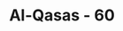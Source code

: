 ---
title: "Al-Qasas - 60"
no: 60
arabic_no: ٦٠
ayah: وَمَآ اُوْتِيْتُمْ مِّنْ شَيْءٍ فَمَتَاعُ الْحَيٰوةِ الدُّنْيَا وَزِيْنَتُهَا ۚوَمَا عِنْدَ اللّٰهِ خَيْرٌ وَّاَبْقٰىۗ اَفَلَا تَعْقِلُوْنَ ࣖ
translation: "Dan apa saja (kekayaan, jabatan, keturunan) yang diberikan kepada kamu, maka itu adalah kesenangan hidup duniawi dan perhiasannya; sedang apa yang di sisi Allah adalah lebih baik dan lebih kekal. Tidakkah kamu mengerti?"
tafsir: "Ayat ini menerangkan bahwa apa yang diberikan Allah bagi manusia baik berupa harta benda maupun keturunan hanya merupakan kesenangan duniawi. Kehidupan dunia dengan segala perhiasannya belum tentu menjamin keselamatan dan kebahagiaan mereka. Sebaliknya, pahala yang ada di sisi Allah yang diberikan kepada hamba-hamba-Nya yang taat adalah lebih baik, karena yang demikian itu kekal dan abadi. Berbeda dengan kesenangan duniawi yang dipujanya karena waktunya terbatas sekali, dan sesudah itu habis dan punah. Firman Allah:\n\nDan apa yang di sisi Allah lebih baik bagi orang-orang yang berbakti. (ali 'Imran/3: 198) \n\nApa yang ada di sisimu akan lenyap, dan apa yang ada di sisi Allah adalah kekal. (an-Nahl/16: 96) \n\nDan kehidupan dunia ini hanya senda-gurau dan permainan. Dan sesungguhnya negeri akhirat itulah kehidupan yang sebenarnya, sekiranya mereka mengetahui. (al-'Ankabut/29:64)\n\nSedangkan kamu (orang-orang kafir) memilih kehidupan dunia, padahal kehidupan akhirat itu lebih baik dan lebih kekal. (al-A'la/87: 16-17)\n\nAyat ini ditutup dengan pertanyaan yang bernada ejekan sekaligus peringatan dari Allah. Mengapa mereka tidak mau menggunakan akalnya, dan berpikir secara mendalam sehingga mereka mengetahui mana yang baik dan mana yang tidak. Apakah menurut mereka kehidupan dunia dengan segala kenikmatannya yang fana dan bisa dinikmati dalam waktu yang sangat singkat lebih baik daripada kehidupan akhirat yang kekal dan abadi itu."
---